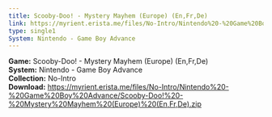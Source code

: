 ```yaml
---
title: Scooby-Doo! - Mystery Mayhem (Europe) (En,Fr,De)
link: https://myrient.erista.me/files/No-Intro/Nintendo%20-%20Game%20Boy%20Advance/Scooby-Doo!%20-%20Mystery%20Mayhem%20(Europe)%20(En,Fr,De).zip
type: single1
System: Nintendo - Game Boy Advance
---
```

<b>Game:</b> Scooby-Doo! - Mystery Mayhem (Europe) (En,Fr,De)<br>
<b>System:</b> Nintendo - Game Boy Advance<br>
<b>Collection:</b> No-Intro<br>
<b>Download:</b> https://myrient.erista.me/files/No-Intro/Nintendo%20-%20Game%20Boy%20Advance/Scooby-Doo!%20-%20Mystery%20Mayhem%20(Europe)%20(En,Fr,De).zip